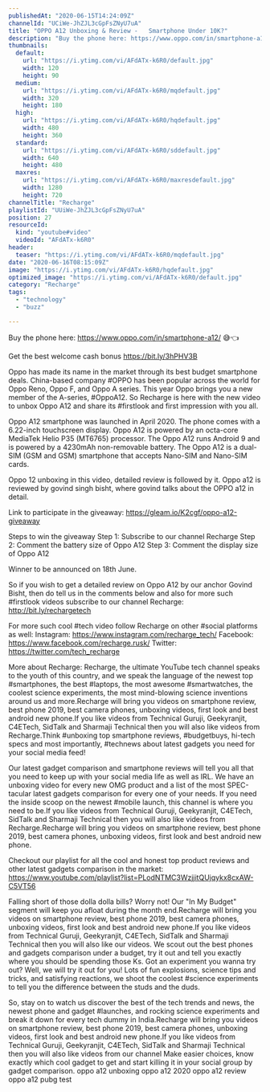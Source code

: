 ```yaml
---
publishedAt: "2020-06-15T14:24:09Z"
channelId: "UCiWe-JhZJL3cGpFsZNyU7uA"
title: "OPPO A12 Unboxing & Review -   Smartphone Under 10K?​"
description: "Buy the phone here: https://www.oppo.com/in/smartphone-a12/ 😅👈\n\nGet the best welcome cash bonus https://bit.ly/3hPHV3B\n\nOppo has made its name in the market through its best budget smartphone deals. China-based company #OPPO has been popular across the world for Oppo Reno, Oppo F, and Oppo A series. This year Oppo brings you a new member of the A-series, #OppoA12. So Recharge is here with the new video to unbox Oppo A12 and share its #firstlook and first impression with you all.\n\nOppo A12 smartphone was launched in April 2020. The phone comes with a 6.22-inch touchscreen display. Oppo A12 is powered by an octa-core MediaTek Helio P35 (MT6765) processor. The Oppo A12 runs Android 9 and is powered by a 4230mAh non-removable battery. The Oppo A12 is a dual-SIM (GSM and GSM) smartphone that accepts Nano-SIM and Nano-SIM cards.\n\nOppo 12 unboxing in this video, detailed review is followed by it. Oppo a12 is reviewed by govind singh bisht, where govind talks about the OPPO a12 in detail. \n\nLink to participate in the giveaway: https://gleam.io/K2cgf/oppo-a12-giveaway\n\nSteps to win the giveaway\nStep 1: Subscribe to our channel Recharge\nStep 2: Comment the battery size of Oppo A12\nStep 3: Comment the display size of Oppo A12\n\nWinner to be announced on 18th June.\n\nSo if you wish to get a detailed review on Oppo A12 by our anchor Govind Bisht, then do tell us in the comments below and also for more such #firstlook videos subscribe to our channel Recharge: http://bit.ly/rechargetech\n\nFor more such cool #tech video follow Recharge on other #social platforms as well: \nInstagram: https://www.instagram.com/recharge_tech/ \nFacebook: https://www.facebook.com/recharge.rusk/ \nTwitter: https://twitter.com/tech_recharge\n\n\nMore about Recharge: Recharge, the ultimate YouTube tech channel speaks to the youth of this country, and we speak the language of the newest top #smartphones, the best #laptops, the most awesome #smartwatches, the coolest science experiments, the most mind-blowing science inventions around us and more.Recharge will bring you videos on smartphone review, best phone 2019, best camera phones, unboxing videos, first look and best android new phone.If you like videos from Technical Guruji, Geekyranjit, C4ETech, SidTalk and Sharmaji Technical then you will also like videos from Recharge.Think #unboxing top smartphone reviews, #budgetbuys, hi-tech specs and most importantly, #technews about latest gadgets you need for your social media feed!\n\nOur latest gadget comparison and smartphone reviews will tell you all that you need to keep up with your social media life as well as IRL. We have an unboxing video for every new OMG product and a list of the most SPEC-tacular latest gadgets comparison for every one of your needs. If you need the inside scoop on the newest #mobile launch, this channel is where you need to be.If you like videos from Technical Guruji, Geekyranjit, C4ETech, SidTalk and Sharmaji Technical then you will also like videos from Recharge.Recharge will bring you videos on smartphone review, best phone 2019, best camera phones, unboxing videos, first look and best android new phone.\n\nCheckout our playlist for all the cool and honest top product reviews and other latest gadgets comparison in the market: https://www.youtube.com/playlist?list=PLodNTMC3WzjjitQUjqykx8cxAW-C5VT56\n\nFalling short of those dolla dolla bills? Worry not! Our \"In My Budget\" segment will keep you afloat during the month end.Recharge will bring you videos on smartphone review, best phone 2019, best camera phones, unboxing videos, first look and best android new phone.If you like videos from Technical Guruji, Geekyranjit, C4ETech, SidTalk and Sharmaji Technical then you will also like our videos. We scout out the best phones and gadgets comparison under a budget, try it out and tell you exactly where you should be spending those Ks. Got an experiment you wanna try out? Well, we will try it out for you! Lots of fun explosions, science tips and tricks, and satisfying reactions, we shoot the coolest #science experiments to tell you the difference between the studs and the duds.\n\nSo, stay on to watch us discover the best of the tech trends and news, the newest phone and gadget #launches, and rocking science experiments and break it down for every tech dummy in India.Recharge will bring you videos on smartphone review, best phone 2019, best camera phones, unboxing videos, first look and best android new phone.If you like videos from Technical Guruji, Geekyranjit, C4ETech, SidTalk and Sharmaji Technical then you will also like videos from our channel Make easier choices, know exactly which cool gadget to get and start killing it in your social group by gadget comparison. oppo a12 unboxing oppo a12 2020 oppo a12 review oppo a12 pubg test"
thumbnails:
  default:
    url: "https://i.ytimg.com/vi/AFdATx-k6R0/default.jpg"
    width: 120
    height: 90
  medium:
    url: "https://i.ytimg.com/vi/AFdATx-k6R0/mqdefault.jpg"
    width: 320
    height: 180
  high:
    url: "https://i.ytimg.com/vi/AFdATx-k6R0/hqdefault.jpg"
    width: 480
    height: 360
  standard:
    url: "https://i.ytimg.com/vi/AFdATx-k6R0/sddefault.jpg"
    width: 640
    height: 480
  maxres:
    url: "https://i.ytimg.com/vi/AFdATx-k6R0/maxresdefault.jpg"
    width: 1280
    height: 720
channelTitle: "Recharge"
playlistId: "UUiWe-JhZJL3cGpFsZNyU7uA"
position: 27
resourceId:
  kind: "youtube#video"
  videoId: "AFdATx-k6R0"
header:
  teaser: "https://i.ytimg.com/vi/AFdATx-k6R0/mqdefault.jpg"
date: "2020-06-16T08:15:09Z"
image: "https://i.ytimg.com/vi/AFdATx-k6R0/hqdefault.jpg"
optimized_image: "https://i.ytimg.com/vi/AFdATx-k6R0/default.jpg"
category: "Recharge"
tags:
  - "technology"
  - "buzz"

---
```

Buy the phone here: https://www.oppo.com/in/smartphone-a12/ 😅👈

Get the best welcome cash bonus https://bit.ly/3hPHV3B

Oppo has made its name in the market through its best budget smartphone deals. China-based company #OPPO has been popular across the world for Oppo Reno, Oppo F, and Oppo A series. This year Oppo brings you a new member of the A-series, #OppoA12. So Recharge is here with the new video to unbox Oppo A12 and share its #firstlook and first impression with you all.

Oppo A12 smartphone was launched in April 2020. The phone comes with a 6.22-inch touchscreen display. Oppo A12 is powered by an octa-core MediaTek Helio P35 (MT6765) processor. The Oppo A12 runs Android 9 and is powered by a 4230mAh non-removable battery. The Oppo A12 is a dual-SIM (GSM and GSM) smartphone that accepts Nano-SIM and Nano-SIM cards.

Oppo 12 unboxing in this video, detailed review is followed by it. Oppo a12 is reviewed by govind singh bisht, where govind talks about the OPPO a12 in detail. 

Link to participate in the giveaway: https://gleam.io/K2cgf/oppo-a12-giveaway

Steps to win the giveaway
Step 1: Subscribe to our channel Recharge
Step 2: Comment the battery size of Oppo A12
Step 3: Comment the display size of Oppo A12

Winner to be announced on 18th June.

So if you wish to get a detailed review on Oppo A12 by our anchor Govind Bisht, then do tell us in the comments below and also for more such #firstlook videos subscribe to our channel Recharge: http://bit.ly/rechargetech

For more such cool #tech video follow Recharge on other #social platforms as well: 
Instagram: https://www.instagram.com/recharge_tech/ 
Facebook: https://www.facebook.com/recharge.rusk/ 
Twitter: https://twitter.com/tech_recharge


More about Recharge: Recharge, the ultimate YouTube tech channel speaks to the youth of this country, and we speak the language of the newest top #smartphones, the best #laptops, the most awesome #smartwatches, the coolest science experiments, the most mind-blowing science inventions around us and more.Recharge will bring you videos on smartphone review, best phone 2019, best camera phones, unboxing videos, first look and best android new phone.If you like videos from Technical Guruji, Geekyranjit, C4ETech, SidTalk and Sharmaji Technical then you will also like videos from Recharge.Think #unboxing top smartphone reviews, #budgetbuys, hi-tech specs and most importantly, #technews about latest gadgets you need for your social media feed!

Our latest gadget comparison and smartphone reviews will tell you all that you need to keep up with your social media life as well as IRL. We have an unboxing video for every new OMG product and a list of the most SPEC-tacular latest gadgets comparison for every one of your needs. If you need the inside scoop on the newest #mobile launch, this channel is where you need to be.If you like videos from Technical Guruji, Geekyranjit, C4ETech, SidTalk and Sharmaji Technical then you will also like videos from Recharge.Recharge will bring you videos on smartphone review, best phone 2019, best camera phones, unboxing videos, first look and best android new phone.

Checkout our playlist for all the cool and honest top product reviews and other latest gadgets comparison in the market: https://www.youtube.com/playlist?list=PLodNTMC3WzjjitQUjqykx8cxAW-C5VT56

Falling short of those dolla dolla bills? Worry not! Our "In My Budget" segment will keep you afloat during the month end.Recharge will bring you videos on smartphone review, best phone 2019, best camera phones, unboxing videos, first look and best android new phone.If you like videos from Technical Guruji, Geekyranjit, C4ETech, SidTalk and Sharmaji Technical then you will also like our videos. We scout out the best phones and gadgets comparison under a budget, try it out and tell you exactly where you should be spending those Ks. Got an experiment you wanna try out? Well, we will try it out for you! Lots of fun explosions, science tips and tricks, and satisfying reactions, we shoot the coolest #science experiments to tell you the difference between the studs and the duds.

So, stay on to watch us discover the best of the tech trends and news, the newest phone and gadget #launches, and rocking science experiments and break it down for every tech dummy in India.Recharge will bring you videos on smartphone review, best phone 2019, best camera phones, unboxing videos, first look and best android new phone.If you like videos from Technical Guruji, Geekyranjit, C4ETech, SidTalk and Sharmaji Technical then you will also like videos from our channel Make easier choices, know exactly which cool gadget to get and start killing it in your social group by gadget comparison. oppo a12 unboxing oppo a12 2020 oppo a12 review oppo a12 pubg test